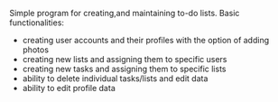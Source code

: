 Simple program for creating,and maintaining to-do lists.
Basic functionalities:
- creating user accounts and their profiles with the option of adding photos
- creating new lists and assigning them to specific users
- creating new tasks and assigning them to specific lists
- ability to delete individual tasks/lists and edit data
- ability to edit profile data